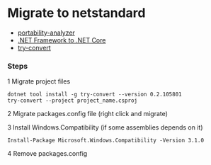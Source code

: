 # Migrate to netstandard

* [portability-analyzer](https://docs.microsoft.com/en-us/dotnet/standard/analyzers/portability-analyzer)
* [.NET Framework to .NET Core](https://docs.microsoft.com/en-us/dotnet/core/porting)
* [try-convert](https://github.com/dotnet/try-convert)

### Steps
1 Migrate project files
```CMD
dotnet tool install -g try-convert --version 0.2.105801
try-convert --project project_name.csproj
```
2 Migrate packages.config file (right click and migrate)

3 Install  Windows.Compatibility (if some assemblies depends on it)
```
Install-Package Microsoft.Windows.Compatibility -Version 3.1.0
```

4 Remove packages.config

